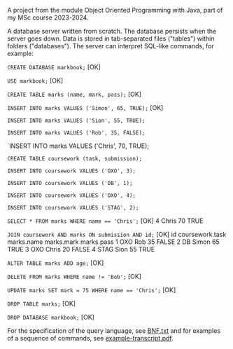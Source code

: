 
A project from the module Object Oriented Programming with Java, part of my MSc course 2023-2024. 

A database server written from scratch. The database persists when the server goes down. Data is stored in tab-separated files ("tables") within folders ("databases"). The server  can interpret SQL-like commands, for example:

`CREATE DATABASE markbook;`
[OK]

`USE markbook;`
[OK]

`CREATE TABLE marks (name, mark, pass);`
[OK]

`INSERT INTO marks VALUES ('Simon', 65, TRUE);`
[OK]

`INSERT INTO marks VALUES ('Sion', 55, TRUE);`

`INSERT INTO marks VALUES ('Rob', 35, FALSE);`

`INSERT INTO marks VALUES ('Chris', 70, TRUE);

`CREATE TABLE coursework (task, submission);`

`INSERT INTO coursework VALUES ('OXO', 3);`

`INSERT INTO coursework VALUES ('DB', 1);`

`INSERT INTO coursework VALUES ('OXO', 4);`

`INSERT INTO coursework VALUES ('STAG', 2);`

`SELECT * FROM marks WHERE name == 'Chris';`
[OK]
4 Chris 70 TRUE

`JOIN coursework AND marks ON submission AND id;`
[OK]
id coursework.task marks.name marks.mark marks.pass
1 OXO Rob 35 FALSE
2 DB Simon 65 TRUE
3 OXO Chris 20 FALSE
4 STAG Sion 55 TRUE

`ALTER TABLE marks ADD age;`
[OK]

`DELETE FROM marks WHERE name != 'Bob';`
[OK]

`UPDATE marks SET mark = 75 WHERE name == 'Chris';`
[OK]

`DROP TABLE marks;`
[OK]

`DROP DATABASE markbook;`
[OK]
 
For the specification of the query language, see [BNF.txt](https://github.com/chriskerrc/cw-db/blob/main/BNF.txt) and for examples of a sequence of commands, see [example-transcript.pdf](https://github.com/chriskerrc/cw-db/blob/main/example-transcript.pdf).

